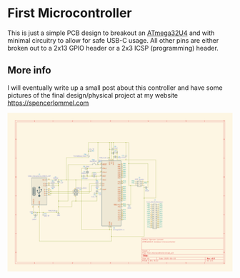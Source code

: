 # First Microcontroller

This is just a simple PCB design to breakout an [ATmega32U4](https://ww1.microchip.com/downloads/en/devicedoc/atmel-7766-8-bit-avr-atmega16u4-32u4_datasheet.pdf) and with minimal circuitry to allow for safe USB-C usage. All other pins are either broken out to a 2x13 GPIO header or a 2x3 ICSP (programming) header.

## More info 
I will eventually write up a small post about this controller and have some pictures of the final design/physical project at my website https://spencerlommel.com

![rev v0.3 schematic](/images/atmega32u4-MCU-v0.3SJL.png)